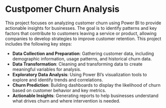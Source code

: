 # Custpomer Churn Analysis
This project focuses on analyzing customer churn using Power BI to provide actionable insights for businesses. The goal is to identify patterns and key factors that contribute to customers leaving a service or product, allowing companies to develop strategies to improve customer retention.
This project includes the following key steps:
- **Data Collection and Preparation**: Gathering customer data, including demographic information, usage patterns, and historical churn data.
- **Data Transformation**: Cleaning and transforming data to create meaningful variables for analysis.
- **Exploratory Data Analysis**: Using Power BI’s visualization tools to explore and identify trends and correlations.
- **Churn Prediction**: Building dashboards to display the likelihood of churn based on customer behavior and key metrics.
- **Actionable Insights**: Generating reports to help businesses understand what drives churn and where intervention is needed.
